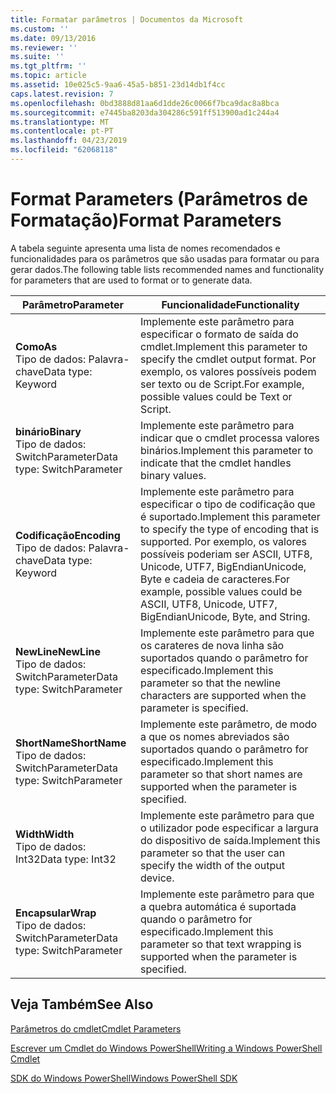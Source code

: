 ```yaml
---
title: Formatar parâmetros | Documentos da Microsoft
ms.custom: ''
ms.date: 09/13/2016
ms.reviewer: ''
ms.suite: ''
ms.tgt_pltfrm: ''
ms.topic: article
ms.assetid: 10e025c5-9aa6-45a5-b851-23d14db1f4cc
caps.latest.revision: 7
ms.openlocfilehash: 0bd3888d81aa6d1dde26c0066f7bca9dac8a8bca
ms.sourcegitcommit: e7445ba8203da304286c591ff513900ad1c244a4
ms.translationtype: MT
ms.contentlocale: pt-PT
ms.lasthandoff: 04/23/2019
ms.locfileid: "62068118"
---
```

# <a name="format-parameters"></a><span data-ttu-id="2b1a1-102">Format Parameters (Parâmetros de Formatação)</span><span class="sxs-lookup"><span data-stu-id="2b1a1-102">Format Parameters</span></span>

<span data-ttu-id="2b1a1-103">A tabela seguinte apresenta uma lista de nomes recomendados e funcionalidades para os parâmetros que são usadas para formatar ou para gerar dados.</span><span class="sxs-lookup"><span data-stu-id="2b1a1-103">The following table lists recommended names and functionality for parameters that are used to format or to generate data.</span></span>

|<span data-ttu-id="2b1a1-104">Parâmetro</span><span class="sxs-lookup"><span data-stu-id="2b1a1-104">Parameter</span></span>|<span data-ttu-id="2b1a1-105">Funcionalidade</span><span class="sxs-lookup"><span data-stu-id="2b1a1-105">Functionality</span></span>|
|---|---|
|<span data-ttu-id="2b1a1-106">**Como**</span><span class="sxs-lookup"><span data-stu-id="2b1a1-106">**As**</span></span><br><span data-ttu-id="2b1a1-107">Tipo de dados: Palavra-chave</span><span class="sxs-lookup"><span data-stu-id="2b1a1-107">Data type: Keyword</span></span>|<span data-ttu-id="2b1a1-108">Implemente este parâmetro para especificar o formato de saída do cmdlet.</span><span class="sxs-lookup"><span data-stu-id="2b1a1-108">Implement this parameter to specify the cmdlet output format.</span></span> <span data-ttu-id="2b1a1-109">Por exemplo, os valores possíveis podem ser texto ou de Script.</span><span class="sxs-lookup"><span data-stu-id="2b1a1-109">For example, possible values could be Text or Script.</span></span>|
|<span data-ttu-id="2b1a1-110">**binário**</span><span class="sxs-lookup"><span data-stu-id="2b1a1-110">**Binary**</span></span><br><span data-ttu-id="2b1a1-111">Tipo de dados: SwitchParameter</span><span class="sxs-lookup"><span data-stu-id="2b1a1-111">Data type: SwitchParameter</span></span>|<span data-ttu-id="2b1a1-112">Implemente este parâmetro para indicar que o cmdlet processa valores binários.</span><span class="sxs-lookup"><span data-stu-id="2b1a1-112">Implement this parameter to indicate that the cmdlet handles binary values.</span></span>|
|<span data-ttu-id="2b1a1-113">**Codificação**</span><span class="sxs-lookup"><span data-stu-id="2b1a1-113">**Encoding**</span></span><br><span data-ttu-id="2b1a1-114">Tipo de dados: Palavra-chave</span><span class="sxs-lookup"><span data-stu-id="2b1a1-114">Data type: Keyword</span></span>|<span data-ttu-id="2b1a1-115">Implemente este parâmetro para especificar o tipo de codificação que é suportado.</span><span class="sxs-lookup"><span data-stu-id="2b1a1-115">Implement this parameter to specify the type of encoding that is supported.</span></span> <span data-ttu-id="2b1a1-116">Por exemplo, os valores possíveis poderiam ser ASCII, UTF8, Unicode, UTF7, BigEndianUnicode, Byte e cadeia de caracteres.</span><span class="sxs-lookup"><span data-stu-id="2b1a1-116">For example, possible values could be ASCII, UTF8, Unicode, UTF7, BigEndianUnicode, Byte, and String.</span></span>|
|<span data-ttu-id="2b1a1-117">**NewLine**</span><span class="sxs-lookup"><span data-stu-id="2b1a1-117">**NewLine**</span></span><br><span data-ttu-id="2b1a1-118">Tipo de dados: SwitchParameter</span><span class="sxs-lookup"><span data-stu-id="2b1a1-118">Data type: SwitchParameter</span></span>|<span data-ttu-id="2b1a1-119">Implemente este parâmetro para que os carateres de nova linha são suportados quando o parâmetro for especificado.</span><span class="sxs-lookup"><span data-stu-id="2b1a1-119">Implement this parameter so that the newline characters are supported when the parameter is specified.</span></span>|
|<span data-ttu-id="2b1a1-120">**ShortName**</span><span class="sxs-lookup"><span data-stu-id="2b1a1-120">**ShortName**</span></span><br><span data-ttu-id="2b1a1-121">Tipo de dados: SwitchParameter</span><span class="sxs-lookup"><span data-stu-id="2b1a1-121">Data type: SwitchParameter</span></span>|<span data-ttu-id="2b1a1-122">Implemente este parâmetro, de modo a que os nomes abreviados são suportados quando o parâmetro for especificado.</span><span class="sxs-lookup"><span data-stu-id="2b1a1-122">Implement this parameter so that short names are supported when the parameter is specified.</span></span>|
|<span data-ttu-id="2b1a1-123">**Width**</span><span class="sxs-lookup"><span data-stu-id="2b1a1-123">**Width**</span></span><br><span data-ttu-id="2b1a1-124">Tipo de dados: Int32</span><span class="sxs-lookup"><span data-stu-id="2b1a1-124">Data type: Int32</span></span>|<span data-ttu-id="2b1a1-125">Implemente este parâmetro para que o utilizador pode especificar a largura do dispositivo de saída.</span><span class="sxs-lookup"><span data-stu-id="2b1a1-125">Implement this parameter so that the user can specify the width of the output device.</span></span>|
|<span data-ttu-id="2b1a1-126">**Encapsular**</span><span class="sxs-lookup"><span data-stu-id="2b1a1-126">**Wrap**</span></span><br><span data-ttu-id="2b1a1-127">Tipo de dados: SwitchParameter</span><span class="sxs-lookup"><span data-stu-id="2b1a1-127">Data type: SwitchParameter</span></span>|<span data-ttu-id="2b1a1-128">Implemente este parâmetro para que a quebra automática é suportada quando o parâmetro for especificado.</span><span class="sxs-lookup"><span data-stu-id="2b1a1-128">Implement this parameter so that text wrapping is supported when the parameter is specified.</span></span>|
## <a name="see-also"></a><span data-ttu-id="2b1a1-129">Veja Também</span><span class="sxs-lookup"><span data-stu-id="2b1a1-129">See Also</span></span>

[<span data-ttu-id="2b1a1-130">Parâmetros do cmdlet</span><span class="sxs-lookup"><span data-stu-id="2b1a1-130">Cmdlet Parameters</span></span>](./cmdlet-parameters.md)

[<span data-ttu-id="2b1a1-131">Escrever um Cmdlet do Windows PowerShell</span><span class="sxs-lookup"><span data-stu-id="2b1a1-131">Writing a Windows PowerShell Cmdlet</span></span>](./writing-a-windows-powershell-cmdlet.md)

[<span data-ttu-id="2b1a1-132">SDK do Windows PowerShell</span><span class="sxs-lookup"><span data-stu-id="2b1a1-132">Windows PowerShell SDK</span></span>](../windows-powershell-reference.md)

